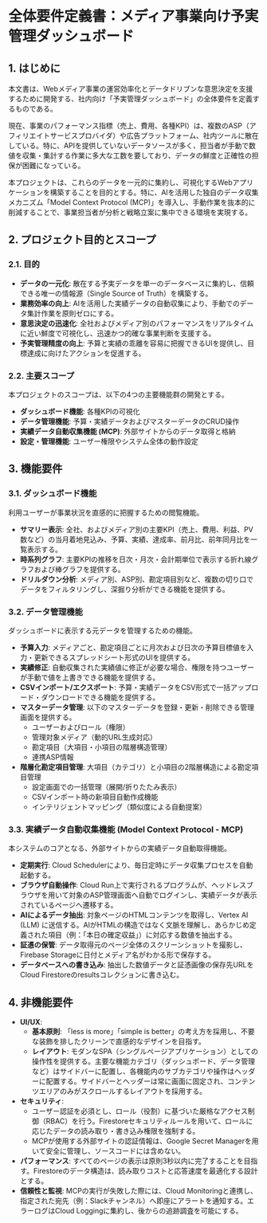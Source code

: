 # 全体要件定義書：メディア事業向け予実管理ダッシュボード

## 1. はじめに

本文書は、Webメディア事業の運営効率化とデータドリブンな意思決定を支援するために開発する、社内向け「予実管理ダッシュボード」の全体要件を定義するものである。

現在、事業のパフォーマンス指標（売上、費用、各種KPI）は、複数のASP（アフィリエイトサービスプロバイダ）や広告プラットフォーム、社内ツールに散在している。特に、APIを提供していないデータソースが多く、担当者が手動で数値を収集・集計する作業に多大な工数を要しており、データの鮮度と正確性の担保が困難になっている。

本プロジェクトは、これらのデータを一元的に集約し、可視化するWebアプリケーションを構築することを目的とする。特に、AIを活用した独自のデータ収集メカニズム「Model Context Protocol (MCP)」を導入し、手動作業を抜本的に削減することで、事業担当者が分析と戦略立案に集中できる環境を実現する。

## 2. プロジェクト目的とスコープ

### 2.1. 目的

- **データの一元化**: 散在する予実データを単一のデータベースに集約し、信頼できる唯一の情報源（Single Source of Truth）を構築する。
- **業務効率の向上**: AIを活用した実績データの自動収集により、手動でのデータ集計作業を原則ゼロにする。
- **意思決定の迅速化**: 全社およびメディア別のパフォーマンスをリアルタイムに近い鮮度で可視化し、迅速かつ的確な事業判断を支援する。
- **予実管理精度の向上**: 予算と実績の乖離を容易に把握できるUIを提供し、目標達成に向けたアクションを促進する。

### 2.2. 主要スコープ

本プロジェクトのスコープは、以下の4つの主要機能群の開発とする。

- **ダッシュボード機能**: 各種KPIの可視化
- **データ管理機能**: 予算・実績データおよびマスターデータのCRUD操作
- **実績データ自動収集機能 (MCP)**: 外部サイトからのデータ取得と格納
- **設定・管理機能**: ユーザー権限やシステム全体の動作設定

## 3. 機能要件

### 3.1. ダッシュボード機能

利用ユーザーが事業状況を直感的に把握するための閲覧機能。

- **サマリー表示**: 全社、およびメディア別の主要KPI（売上、費用、利益、PV数など）の当月着地見込み、予算、実績、達成率、前月比、前年同月比を一覧表示する。
- **時系列グラフ**: 主要KPIの推移を日次・月次・会計期単位で表示する折れ線グラフおよび棒グラフを提供する。
- **ドリルダウン分析**: メディア別、ASP別、勘定項目別など、複数の切り口でデータをフィルタリングし、深掘り分析ができる機能を提供する。

### 3.2. データ管理機能

ダッシュボードに表示する元データを管理するための機能。

- **予算入力**: メディアごと、勘定項目ごとに月次および日次の予算目標値を入力・更新できるスプレッドシート形式のUIを提供する。
- **実績修正**: 自動収集された実績値に修正が必要な場合、権限を持つユーザーが手動で値を上書きできる機能を提供する。
- **CSVインポート/エクスポート**: 予算・実績データをCSV形式で一括アップロード・ダウンロードできる機能を提供する。
- **マスターデータ管理**: 以下のマスターデータを登録・更新・削除できる管理画面を提供する。
    - ユーザーおよびロール（権限）
    - 管理対象メディア（動的URL生成対応）
    - 勘定項目（大項目・小項目の階層構造管理）
    - 連携ASP情報
- **階層化勘定項目管理**: 大項目（カテゴリ）と小項目の2階層構造による勘定項目管理
    - 設定画面での一括管理（展開/折りたたみ表示）
    - CSVインポート時の新項目自動作成機能
    - インテリジェントマッピング（類似度による自動提案）

### 3.3. 実績データ自動収集機能 (Model Context Protocol - MCP)

本システムのコアとなる、外部サイトからの実績データ自動取得機能。

- **定期実行**: Cloud Schedulerにより、毎日定時にデータ収集プロセスを自動起動する。
- **ブラウザ自動操作**: Cloud Run上で実行されるプログラムが、ヘッドレスブラウザを用いて対象のASP管理画面へ自動でログインし、実績データが表示されているページへ遷移する。
- **AIによるデータ抽出**: 対象ページのHTMLコンテンツを取得し、Vertex AI (LLM) に送信する。AIがHTMLの構造ではなく文脈を理解し、あらかじめ定義された項目（例：「本日の確定収益」）に対応する数値を抽出する。
- **証憑の保管**: データ取得元のページ全体のスクリーンショットを撮影し、Firebase Storageに日付とメディア名がわかる形で保存する。
- **データベースへの書き込み**: 抽出した数値データと証憑画像の保存先URLをCloud Firestoreのresultsコレクションに書き込む。

## 4. 非機能要件

- **UI/UX**: 
    - **基本原則**: 「less is more」「simple is better」の考え方を採用し、不要な装飾を排したクリーンで直感的なデザインを目指す。
    - **レイアウト**: モダンなSPA（シングルページアプリケーション）としての操作性を提供する。主要な機能カテゴリ（ダッシュボード、データ管理など）はサイドバーに配置し、各機能内のサブカテゴリや操作はヘッダーに配置する。サイドバーとヘッダーは常に画面に固定され、コンテンツエリアのみがスクロールするレイアウトを採用する。
- **セキュリティ**:
    - ユーザー認証を必須とし、ロール（役割）に基づいた厳格なアクセス制御（RBAC）を行う。Firestoreセキュリティルールを用いて、ロールに応じたデータの読み取り・書き込み権限を強制する。
    - MCPが使用する外部サイトの認証情報は、Google Secret Managerを用いて安全に管理し、ソースコードには含めない。
- **パフォーマンス**: すべてのページの表示は原則3秒以内に完了することを目指す。Firestoreのデータ構造は、読み取りコストと応答速度を最適化する設計とする。
- **信頼性と監視**: MCPの実行が失敗した際には、Cloud Monitoringと連携し、指定された宛先（例：Slackチャンネル）へ即座にアラートを通知する。エラーログはCloud Loggingに集約し、後からの追跡調査を可能にする。
